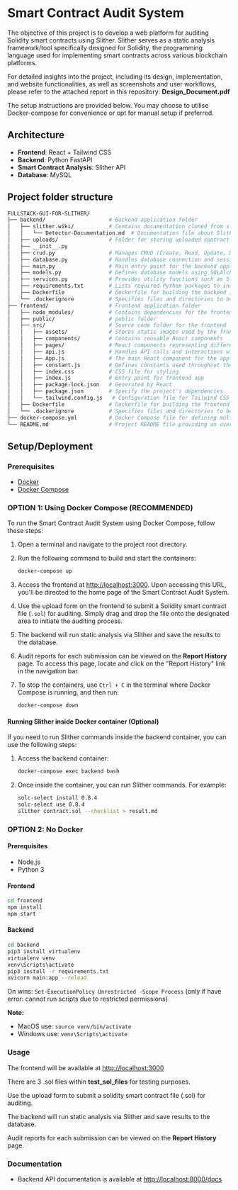 # Smart Contract Audit System

The objective of this project is to develop a web platform for auditing Solidity smart contracts using Slither. Slither serves as a static analysis framework/tool specifically designed for Solidity, the programming language used for implementing smart contracts across various blockchain platforms.

For detailed insights into the project, including its design, implementation, and website functionalities, as well as screenshots and user workflows, please refer to the attached report in this repository: **Design_Document.pdf**

The setup instructions are provided below. You may choose to utilise Docker-compose for convenience or opt for manual setup if preferred.

## Architecture

- **Frontend**: React + Tailwind CSS
- **Backend**: Python FastAPI
- **Smart Contract Analysis**: Slither API
- **Database**: MySQL

## Project folder structure

```bash
FULLSTACK-GUI-FOR-SLITHER/
├── backend/                    # Backend application folder
│   ├── slither.wiki/           # Contains documentation cloned from slither.wiki
│   │   └── Detector-Documentation.md  # Documentation file about Slither detectors
│   ├── uploads/                # Folder for storing uploaded contract files by user
│   ├── __init__.py
│   ├── crud.py                 # Manages CRUD (Create, Read, Update, Delete) operations for database interactions
│   ├── database.py             # Handles database connection and session management
│   ├── main.py                 # Main entry point for the backend application
│   ├── models.py               # Defines database models using SQLAlchemy's declarative base
│   ├── services.py             # Provides utility functions such as Slither-related commands for application logic
│   ├── requirements.txt        # Lists required Python packages to install for the backend
│   ├── Dockerfile              # Dockerfile for building the backend image
│   └── .dockerignore           # Specifies files and directories to be ignored during Docker build
├── frontend/                   # Frontend application folder
│   ├── node_modules/           # Contains dependencies for the frontend
│   ├── public/                 # public folder
│   ├── src/                    # Source code folder for the frontend
│   │   ├── assets/             # Stores static images used by the frontend
│   │   ├── components/         # Contains reusable React components
│   │   ├── pages/              # React components representing different pages of the application
│   │   ├── api.js              # Handles API calls and interactions with the backend from the frontend
│   │   ├── App.js              # The main React component for the application
│   │   ├── constant.js         # Defines constants used throughout the frontend application
│   │   ├── index.css           # CSS file for styling
│   │   ├── index.js            # Entry point for frontend app
│   │   ├── package-lock.json   # Generated by React
│   │   ├── package.json        # Specify the project's dependencies
│   │   └── tailwind.config.js   # Configuration file for Tailwind CSS
│   ├── Dockerfile              # Dockerfile for building the frontend image
│   └── .dockerignore           # Specifies files and directories to be ignored during Docker build
├── docker-compose.yml          # Docker Compose file for defining multi-container Docker applications
└── README.md                   # Project README file providing an overview of the project
```

## Setup/Deployment

### Prerequisites

- [Docker](https://docs.docker.com/get-docker/)
- [Docker Compose](https://docs.docker.com/compose/install/)

### OPTION 1: Using Docker Compose (RECOMMENDED)

To run the Smart Contract Audit System using Docker Compose, follow these steps:

1. Open a terminal and navigate to the project root directory.

2. Run the following command to build and start the containers:

    ```bash
    docker-compose up
    ```

3. Access the frontend at [http://localhost:3000](http://localhost:3000). Upon accessing this URL, you'll be directed to the home page of the Smart Contract Audit System.

4. Use the upload form on the frontend to submit a Solidity smart contract file (`.sol`) for auditing. Simply drag and drop the file onto the designated area to initiate the auditing process.

5. The backend will run static analysis via Slither and save the results to the database.

6. Audit reports for each submission can be viewed on the **Report History** page. To access this page, locate and click on the "Report History" link in the navigation bar.

7. To stop the containers, use `Ctrl + C` in the terminal where Docker Compose is running, and then run:

    ```bash
    docker-compose down
    ```

#### Running Slither inside Docker container (Optional)

If you need to run Slither commands inside the backend container, you can use the following steps:

1. Access the backend container:

    ```bash
    docker-compose exec backend bash
    ```

2. Once inside the container, you can run Slither commands. For example:

    ```bash
    solc-select install 0.8.4
    solc-select use 0.8.4 
    slither contract.sol --checklist > result.md
    ```

### OPTION 2: No Docker

#### Prerequisites

- Node.js
- Python 3

#### Frontend

```bash
cd frontend
npm install
npm start
```

#### Backend

```bash
cd backend
pip3 install virtualenv
virtualenv venv
venv\Scripts\activate
pip3 install -r requirements.txt
uvicorn main:app --reload
```

On wins: ```Set-ExecutionPolicy Unrestricted -Scope Process``` (only if have error: cannot run scripts due to restricted permissions)

**Note:**

- MacOS use: ```source venv/bin/activate```
- Windows use: ```venv\Scripts\activate```

### Usage

The frontend will be available at [http://localhost:3000](http://localhost:3000)

There are 3 .sol files within **test_sol_files** for testing purposes.

Use the upload form to submit a solidity smart contract file (.sol) for auditing.

The backend will run static analysis via Slither and save results to the database.

Audit reports for each submission can be viewed on the **Report History** page.

### Documentation

- Backend API documentation is available at [http://localhost:8000/docs](http://localhost:8000/docs)
